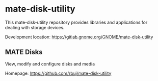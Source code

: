 # mate-disk-utility

This mate-disk-utility repository provides libraries and applications for
dealing with storage devices.

Development location: https://gitlab.gnome.org/GNOME/mate-disk-utility

## MATE Disks

View, modify and configure disks and media

Homepage: https://github.com/rbuj/mate-disk-utility
